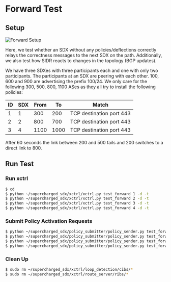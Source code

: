# Forward Test

## Setup
![Forward Setup](https://raw.githubusercontent.com/nsg-ethz/supercharged_sdx/correctness/examples/test_forward/setup.png)

Here, we test whether an SDX without any policies/deflections correctly relays the correctness messages to the next SDX on the path. Additionally, we also test how SIDR reacts to changes in the topology (BGP updates).

We have three SDXes with three participants each and one with only two participants. The participants at an SDX are peering with each other. 100, 600 and 900 are advertising the prefix 100/24. We only care for the following 300, 500, 800, 1100 ASes as they all try to install the following policies:

| ID | SDX | From | To  | Match                    |
|----|-----|------|-----|--------------------------|
| 1  | 1   | 300  | 200 | TCP destination port 443 |
| 2  | 2   | 800  | 700 | TCP destination port 443 |
| 3  | 4   | 1100  | 1000 | TCP destination port 443 |

After 60 seconds the link between 200 and 500 fails and 200 switches to a direct link to 800.

## Run Test

### Run xctrl

```bash
$ cd 
$ python ~/supercharged_sdx/xctrl/xctrl.py test_forward 1 -d -t
$ python ~/supercharged_sdx/xctrl/xctrl.py test_forward 2 -d -t
$ python ~/supercharged_sdx/xctrl/xctrl.py test_forward 3 -d -t
$ python ~/supercharged_sdx/xctrl/xctrl.py test_forward 4 -d -t
```

### Submit Policy Activation Requests

```bash
$ python ~/supercharged_sdx/policy_submitter/policy_sender.py test_forward 1
$ python ~/supercharged_sdx/policy_submitter/policy_sender.py test_forward 2
$ python ~/supercharged_sdx/policy_submitter/policy_sender.py test_forward 3
$ python ~/supercharged_sdx/policy_submitter/policy_sender.py test_forward 4
```

### Clean Up

```bash
$ sudo rm ~/supercharged_sdx/xctrl/loop_detection/cibs/*
$ sudo rm ~/supercharged_sdx/xctrl/route_server/ribs/*
```